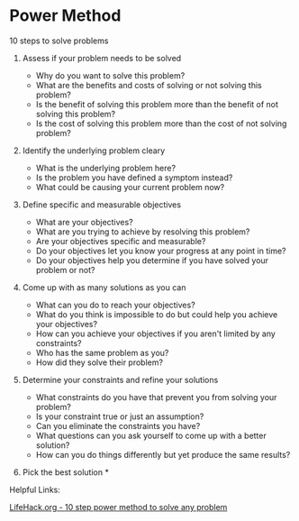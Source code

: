 # Power Method

10 steps to solve problems

1. Assess if your problem needs to be solved
    * Why do you want to solve this problem?
    * What are the benefits and costs of solving or not solving this problem?
    * Is the benefit of solving this problem more than the benefit of not solving this problem?
    * Is the cost of solving this problem more than the cost of not solving problem?

2. Identify the underlying problem cleary
    * What is the underlying problem here?
    * Is the problem you have defined a symptom instead?
    * What could be causing your current problem now?

3. Define specific and measurable objectives
    * What are your objectives?
    * What are you trying to achieve by resolving this problem?
    * Are your objectives specific and measurable?
    * Do your objectives let you know your progress at any point in time?
    * Do your objectives help you determine if you have solved your problem or not?

4. Come up with as many solutions as you can
    * What can you do to reach your objectives?
    * What do you think is impossible to do but could help you achieve your objectives?
    * How can you achieve your objectives if you aren't limited by any constraints?
    * Who has the same problem as you?
    * How did they solve their problem?

5. Determine your constraints and refine your solutions
    * What constraints do you have that prevent you from solving your problem?
    * Is your constraint true or just an assumption?
    * Can you eliminate the constraints you have?
    * What questions can you ask yourself to come up with a better solution?
    * How can you do things differently but yet produce the same results?

6. Pick the best solution
    * 

Helpful Links:

[LifeHack.org - 10 step power method to solve any problem](https://www.lifehack.org/articles/productivity/10-step-power-method-systematically-solve-virtually-any-problem.html?mid=20150218&ref=mail&uid=299294&feq=daily)